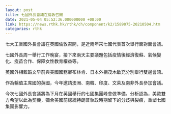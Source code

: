 ```yaml
---
layout: post
title: 七國外長會議在倫敦召開
date: 2021-05-04 05:52:36.000000000 +08:00
link: https://news.rthk.hk/rthk/ch/component/k2/1589075-20210504.htm
categories: rthk
---
```


七大工業國外長會議在英國倫敦召開，是近兩年來七國代表首次舉行面對面會議。

七國外長周一舉行工作晚宴，接下來兩天主要議題包括疫情後經濟復蘇、氣候變化、疫苗合作、保障女性教育權益等。

英國外相藍韜文早前與美國國務卿布林肯、日本外相茂木敏充分別舉行雙邊會晤。

作為輪值主席國的英國，今年邀請澳洲、南韓、印度、文萊及南非外長參加會議。

今次七國外長會議將為下月在英國舉行的七國集團峰會做準備。分析認為，美歐雙方希望以此為契機，彌合美國前總統特朗普執政時期留下的分歧與裂痕，重塑七國集團影響力。
　　
